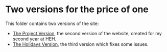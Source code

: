 # Two versions for the price of one

This folder contains two versions of the site:  
- [The Project Version](1_Project), the second version of the website, created for my second year at HEH.  
- [The Holidays Version](2_Holidays), the third version which fixes some issues.

